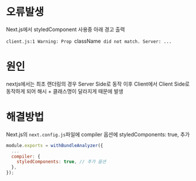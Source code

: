 # 오류발생
Next.js에서 styledComponent 사용중 아래 경고 출력

`client.js:1 Warning: Prop `className` did not match. Server: ...`

# 원인
nextjs에서는 최초 랜더링의 경우 Server Side로 동작 
이후 Client에서 Client Side로 동작하게 되어 해시 + 클래스명이 달라지게 때문에 발생

# 해결방법
Next.js의 `next.config.js`파일에 compiler 옵션에  styledComponents: true, 추가


```javascript
module.exports = withBundleAnalyzer({
  ...
  compiler: {
    styledComponents: true, // 추가 옵션
  },
});

```
